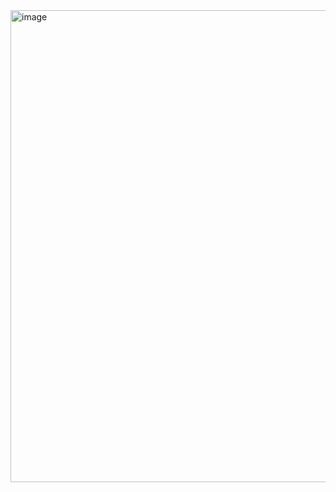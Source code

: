 <img width="755" alt="image" src="https://github.com/user-attachments/assets/e7fd652c-06a2-419b-9c7e-6fb54ec950cb">

